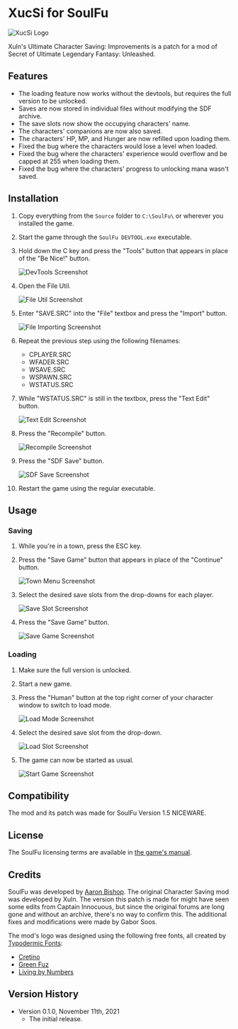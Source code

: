 # XucSi for SoulFu

![XucSi Logo](Graphics/logo.png?raw=true)

Xuln's Ultimate Character Saving: Improvements is a patch for a mod of Secret of
Ultimate Legendary Fantasy: Unleashed.


## Features

- The loading feature now works without the devtools, but requires the full
  version to be unlocked.
- Saves are now stored in individual files without modifying the SDF archive.
- The save slots now show the occupying characters' name.
- The characters' companions are now also saved.
- The characters' HP, MP, and Hunger are now refilled upon loading them.
- Fixed the bug where the characters would lose a level when loaded.
- Fixed the bug where the characters' experience would overflow and be capped at
  255 when loading them.
- Fixed the bug where the characters' progress to unlocking mana wasn't saved.


## Installation

 1. Copy everything from the `Source` folder to `C:\SoulFu\` or wherever you
    installed the game.
 2. Start the game through the `SoulFu DEVTOOL.exe` executable.
 3. Hold down the C key and press the "Tools" button that appears in place of
    the "Be Nice!" button.

    ![DevTools Screenshot](Documentation/devtools.png?raw=true)

 4. Open the File Util.

    ![File Util Screenshot](Documentation/file-util.png?raw=true)

 5. Enter "SAVE.SRC" into the "File" textbox and press the "Import" button.

    ![File Importing Screenshot](Documentation/file-importing.png?raw=true)

 6. Repeat the previous step using the following filenames:
    - CPLAYER.SRC
    - WFADER.SRC
    - WSAVE.SRC
    - WSPAWN.SRC
    - WSTATUS.SRC
 7. While "WSTATUS.SRC" is still in the textbox, press the "Text Edit" button.

    ![Text Edit Screenshot](Documentation/text-edit.png?raw=true)

 8. Press the "Recompile" button.

    ![Recompile Screenshot](Documentation/recompile.png?raw=true)

 9. Press the "SDF Save" button.

    ![SDF Save Screenshot](Documentation/sdf-save.png?raw=true)

10. Restart the game using the regular executable.


## Usage

### Saving

 1. While you're in a town, press the ESC key.
 2. Press the "Save Game" button that appears in place of the "Continue" button.

    ![Town Menu Screenshot](Documentation/town-menu.png?raw=true)

 3. Select the desired save slots from the drop-downs for each player.

    ![Save Slot Screenshot](Documentation/save-slot.png?raw=true)

 4. Press the "Save Game" button.

    ![Save Game Screenshot](Documentation/save-game.png?raw=true)


### Loading

 1. Make sure the full version is unlocked.
 2. Start a new game.
 3. Press the "Human" button at the top right corner of your character window to
    switch to load mode.

    ![Load Mode Screenshot](Documentation/load-mode.png?raw=true)

 4. Select the desired save slot from the drop-down.

    ![Load Slot Screenshot](Documentation/load-slot.png?raw=true)

5. The game can now be started as usual.

    ![Start Game Screenshot](Documentation/start-game.png?raw=true)


## Compatibility

The mod and its patch was made for SoulFu Version 1.5 NICEWARE.


## License

The SoulFu licensing terms are available in [the game's manual](Manual.htm).


## Credits

SoulFu was developed by [Aaron Bishop](http://www.aaronbishopgames.com). The
original Character Saving mod was developed by Xuln. The version this patch is
made for might have seen some edits from Captain Innocuous, but since the
original forums are long gone and without an archive, there's no way to confirm
this. The additional fixes and modifications were made by Gabor Soos.

The mod's logo was designed using the following free fonts, all created by
[Typodermic Fonts](https://typodermicfonts.com):

  - [Cretino](https://typodermicfonts.com/cretino-for-fancy-lads/)
  - [Green Fuz](https://typodermicfonts.com/green-fuz/)
  - [Living by Numbers](https://typodermicfonts.com/living-by-numbers/)


## Version History

- Version 0.1.0, November 11th, 2021
  - The initial release.
